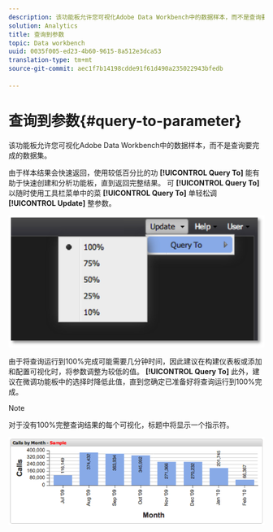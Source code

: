 ```yaml
---
description: 该功能板允许您可视化Adobe Data Workbench中的数据样本，而不是查询要完成的数据集。
solution: Analytics
title: 查询到参数
topic: Data workbench
uuid: 0035f005-ed23-4b60-9615-8a512e3dca53
translation-type: tm+mt
source-git-commit: aec1f7b14198cdde91f61d490a235022943bfedb

---
```



# 查询到参数{#query-to-parameter}

该功能板允许您可视化Adobe Data Workbench中的数据样本，而不是查询要完成的数据集。

由于样本结果会快速返回，使用较低百分比的功 **[!UICONTROL Query To]** 能有助于快速创建和分析功能板，直到返回完整结果。 可 **[!UICONTROL Query To]** 以随时使用工具栏菜单中的菜 **[!UICONTROL Query To]** 单轻松调 **[!UICONTROL Update]** 整参数。

![](assets/query_to.png)

由于将查询运行到100%完成可能需要几分钟时间，因此建议在构建仪表板或添加和配置可视化时，将参数调整为较低的值。 **[!UICONTROL Query To]** 此外，建议在微调功能板中的选择时降低此值，直到您确定已准备好将查询运行到100%完成。

>[!NOTE]
>
>对于没有100%完整查询结果的每个可视化，标题中将显示一个指示符。

![](assets/query_to2.png)

